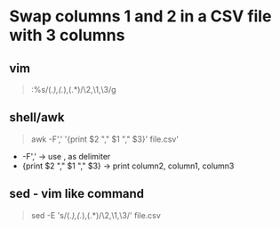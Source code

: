 # Swap columns 1 and 2 in a CSV file with 3 columns

## vim

> :%s/\(.*\),\(.*\),\(.*\)/\2,\1,\3/g

## shell/awk

> awk -F',' '{print $2 "," $1 "," $3}' file.csv'

- -F',' → use , as delimiter
- {print $2 "," $1 "," $3} → print column2, column1, column3

## sed - vim like command

> sed -E 's/(.*),(.*),(.*)/\2,\1,\3/' file.csv
